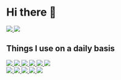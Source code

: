 

# Hi there 👋

  


<p align="left">
<a href="https://github.com/cyphershot/cyphershot">
<img  src="https://readme-components.vercel.app/api?component=experience&company=CRED_CLUB&role=Frontend%20Engineer%20&location=Bangalore&fill=black">
</a>
<a href="https://github.com/cyphershot/cyphershot">
<img  src="https://readme-components.vercel.app/api?component=stackoverflow&stackoverflowid=8780399&textfill=black&fill=linear-gradient%2862deg%2C%20%238EC5FC%200%25%2C%20%23E0C3FC%20100%25%29%3B%0A">
</a>
</p>

## Things I use on a daily basis

<p align="left"> 
  
<a href="https://github.com/cyphershot/cyphershot">
 <img  src="https://readme-components.vercel.app/api?component=logo&fill=black&logo=react&animation=spin&svgfill=15d8fe">  
 </a>

  <a href="https://github.com/cyphershot/cyphershot">
<img  src="https://readme-components.vercel.app/api?component=logo&fill=black&logo=next.js&svgfill=fefefe">
</a>

 <a href="https://github.com/cyphershot/cyphershot">
 <img  src="https://readme-components.vercel.app/api?component=logo&fill=black&logo=node.js&svgfill=659b60">
</a>

  <a href="https://github.com/cyphershot/cyphershot">
<img  src="https://readme-components.vercel.app/api?component=logo&fill=black&logo=webpack&animation=spin&svgfill=8ed5fa">
</a>

<a href="https://github.com/cyphershot/cyphershot">
<img  src="https://readme-components.vercel.app/api?component=logo&fill=black&logo=angular&svgfill=b52e31">  
</a>

<a href="https://github.com/cyphershot/cyphershot">
<img  src="https://readme-components.vercel.app/api?component=logo&fill=black&logo=vue.js&svgfill=42b883">  
</a>

<br />

<a href="https://github.com/cyphershot/cyphershot">
<img  src="https://readme-components.vercel.app/api?component=logo&fill=black&logo=javascript&svgfill=f6df1c">
</a>

   <a href="https://github.com/cyphershot/cyphershot">
<img  src="https://readme-components.vercel.app/api?component=logo&fill=black&logo=typescript&svgfill=2d79c7">
</a>

<a href="https://github.com/cyphershot/cyphershot">
<img  src="https://readme-components.vercel.app/api?component=logo&fill=black&logo=css3&svgfill=2965f1">
</a>

<a href="https://github.com/cyphershot/cyphershot">
<img  src="https://readme-components.vercel.app/api?component=logo&fill=black&logo=github">
</a>

<a href="https://github.com/cyphershot/cyphershot">
<img  src="https://readme-components.vercel.app/api?component=logo&fill=black&logo=laravel&svgfill=f55247">
</a>


</p>


